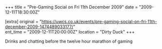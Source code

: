 +++
title = "Pre-Gaming Social on Fri 11th December 2009"
date = "2009-12-11T18:30:00Z"

[extra]
original = "https://uwcs.co.uk/events/pre-gaming-social-on-fri-11th-december-2009-1474489033177/"    
ent_time = "2009-12-11T20:00:00Z"
location = "Dirty Duck"
+++

Drinks and chatting before the twelve hour marathon of gaming

